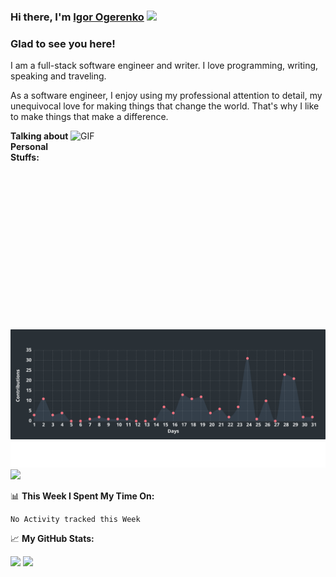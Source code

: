 ### Hi there, I'm <a href="https://gkassym.netlify.app" target="_blank">Igor Ogerenko</a> <img src="https://media.giphy.com/media/hvRJCLFzcasrR4ia7z/giphy.gif" width="25px">

### Glad to see you here! &nbsp; 

I am a full-stack software engineer and writer. I love programming, writing, speaking and traveling.

As a software engineer, I enjoy using my professional attention to detail, my unequivocal love for making things that change the world. That's why I like to make things that make a difference.

<img align="right" alt="GIF" src="https://github.com/Gapur/Gapur/blob/master/coding.gif?raw=true" width="408" height="318" />
  

**Talking about Personal Stuffs:**

[<img src="./chart.svg">]()
[<img src="./experience.svg">]()
![](https://my.mixtape.moe/xnaieq.svg)
</br>

📊 **This Week I Spent My Time On:**
<!--START_SECTION:waka-->
```text
No Activity tracked this Week
```
<!--END_SECTION:waka-->


📈 **My GitHub Stats:**

<p>
  <img height="180em" src="https://github-readme-stats.vercel.app/api?username=Igor55786&show_icons=true&hide_border=true&&count_private=true&include_all_commits=true" />
  <img height="180em" src="https://github-readme-stats.vercel.app/api/top-langs/?username=Igor55786&exclude_repo=KNN-Image-Classification&show_icons=true&hide_border=true&layout=compact&langs_count=8"/>
</p>




